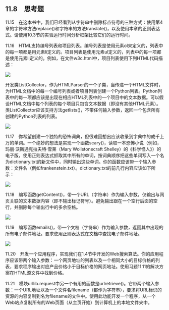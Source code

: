    

## 11.8　思考题

11.15　在这本书中，我们已经看到从字符串中删除标点符号的三种方式：使用第4章的字符串方法replace()和字符串的方法translate()，以及使用本章的正则表达式。请使用10.3节的实验运行时间分析框架比较它们的运行时间。

11.16　HTML支持编号列表和项目列表。编号列表是使用元素ol来定义的，列表中的每一项都是用元素li定义的。项目列表是使用元素ul定义的，列表中的每一项都是使用元素li定义的。例如，在文件w3c.html中，项目列表使用下列HTML代码描述：

![](0-Assets/Epubook/程序员编程语言经典合集（计算机科学丛书5册套装），javapython编程语言含经典教材龙书《编译原理》%20(Bruce%20Eckel%20%20Alfred%20V.%20Aho%20%20Monica%20S.%20Lam%20etc.)%20(Z-Library)/images/image09293.jpeg)

开发类ListCollector，作为HTMLParser的一个子类，当传递一个HTML文件时，为HTML文档中的每一个编号列表或者项目列表创建一个Python列表。Python列表中的每一项都应该是出现在相应HTML列表中的一个项目中的文本数据。可以假设HTML文档中每个列表的每个项目只包含文本数据（即没有其他HTML元素）。类ListCollector应该支持方法getlists()，不带任何输入参数，返回一个包含所有创建的Python列表的列表。

![](0-Assets/Epubook/程序员编程语言经典合集（计算机科学丛书5册套装），javapython编程语言含经典教材龙书《编译原理》%20(Bruce%20Eckel%20%20Alfred%20V.%20Aho%20%20Monica%20S.%20Lam%20etc.)%20(Z-Library)/images/image09294.jpeg)

11.17　你希望创建一个独特的恐怖词典，但很难回想出应该收录到字典中的成千上万的单词。一个绝妙的想法是实现一个函数scary()，读取一本恐怖小说（例如，玛丽·沃斯通克拉夫特·雪莱（Mary Wollstonecraft Shelley）的《科学怪人》）的电子版，使用正则表达式抓取其中所有的单词，按词典顺序把这些单词写入一个名为dictionary.txt的新文件中，同时输出这些单词。你的函数应该带一个输入参数：文件名（例如frankenstein.txt）。dictionary.txt的前几行内容应该如下所示：

![](0-Assets/Epubook/程序员编程语言经典合集（计算机科学丛书5册套装），javapython编程语言含经典教材龙书《编译原理》%20(Bruce%20Eckel%20%20Alfred%20V.%20Aho%20%20Monica%20S.%20Lam%20etc.)%20(Z-Library)/images/image09295.jpeg)

11.18　编写函数getContent()，带一个URL（字符串）作为输入参数，仅输出与网页关联的文本数据内容（即不输出标记符号）。避免输出跟在一个空行后面的空行，并删除每个输出行中的多余空格。

![](0-Assets/Epubook/程序员编程语言经典合集（计算机科学丛书5册套装），javapython编程语言含经典教材龙书《编译原理》%20(Bruce%20Eckel%20%20Alfred%20V.%20Aho%20%20Monica%20S.%20Lam%20etc.)%20(Z-Library)/images/image09296.jpeg)

11.19　编写函数emails()，带一个文档（字符串）作为输入参数，返回其中出现的所有电子邮件地址。要求使用正则表达式在文档中查找电子邮件地址。

![](0-Assets/Epubook/程序员编程语言经典合集（计算机科学丛书5册套装），javapython编程语言含经典教材龙书《编译原理》%20(Bruce%20Eckel%20%20Alfred%20V.%20Aho%20%20Monica%20S.%20Lam%20etc.)%20(Z-Library)/images/image09297.jpeg)

11.20　开发一个应用程序，实现我们在1.4节中开发的Web搜索算法。你的应用程序应该带两个输入参数：一个网页地址的列表以及一个相同大小的目标价格的列表，要求程序输出对应产品价格小于目标价格的网页地址。使用习题11.11的解决方案在HTML源文件中找到价格。

11.21　模块urllib.request中另一个有用的函数是urlretrieve()。它带两个输入参数：一个URL地址以及一个文件名filename（都作为字符串），要求将URL标识的资源的内容复制到名为filename的文件中。使用此功能开发一个程序，从一个Web站点复制所有的Web页面（从主页开始）到计算机上的本地文件夹中。